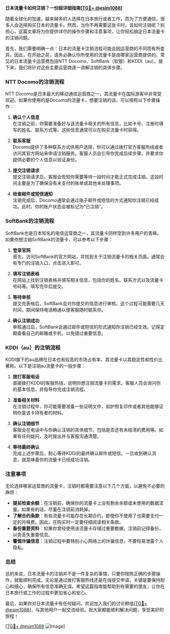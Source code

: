 **日本流量卡如何注销？一份超详细指南[[TG💪+ @esim1088](https://t.me/s/esim1088)]**

随着全球化的加速，越来越多的人选择在日本旅行或者工作，而为了方便通信，很多人会选择购买日本的流量卡。然而，当你不再需要这张卡时，该如何注销呢？别担心，这篇文章将为你提供详尽的操作步骤和注意事项，让你轻松搞定日本流量卡的注销问题。

首先，我们需要明确一点：日本的流量卡注销流程可能会因运营商的不同而有所差异。因此，在开始之前，请务必确认你所使用的流量卡是由哪家运营商提供的。常见的日本流量卡运营商包括NTT Docomo、SoftBank（软银）和KDDI（au）。接下来，我们将针对这些主要运营商逐一讲解注销的具体步骤。

### NTT Docomo的注销流程

NTT Docomo是日本最大的移动通信运营商之一，其流量卡在国际游客中非常受欢迎。如果你使用的是Docomo的流量卡，想要注销的话，可以按照以下步骤操作：

1. **确认个人信息**  
   在注销之前，你需要准备好与该流量卡相关的所有信息，比如卡号、注册时填写的姓名、联系方式等。这些信息通常可以在购买流量卡时获得。

2. **联系客服**  
   Docomo提供了多种联系方式供用户选择，你可以通过拨打官方客服热线或者访问其官方网站来申请注销服务。客服人员会引导你完成后续步骤，并要求你提供必要的个人信息以验证身份。

3. **提交注销请求**  
   提交注销请求后，客服会告知你需要等待一段时间才能正式完成注销。这段时间主要是为了确保没有未支付的账单或其他未处理事项。

4. **检查邮件或短信通知**  
   注销完成后，Docomo通常会通过电子邮件或短信的方式通知你注销已经成功。此时，你的账户状态会被标记为“已注销”。

### SoftBank的注销流程

SoftBank也是日本知名的电信运营商之一，其流量卡同样受到许多用户的青睐。如果你想注销SoftBank的流量卡，可以参考以下步骤：

1. **登录官网**  
   首先，访问SoftBank的官方网站，并找到关于注销流量卡的相关页面。通常会有专门的注销入口，点击进入即可。

2. **填写注销表格**  
   在网站上找到注销表格并填写相关信息，包括你的姓名、联系方式以及流量卡号码等。填写完毕后提交。

3. **等待审核**  
   提交完表格后，SoftBank会对你提交的信息进行审核。这个过程可能需要几天时间，期间保持电话畅通以便客服随时联系你。

4. **确认注销成功**  
   审核通过后，SoftBank会通过邮件或短信的形式通知你注销已经生效。记得定期查看自己的邮箱或手机，以免错过重要信息。

### KDDI（au）的注销流程

KDDI旗下的au品牌在日本也有较高的市场占有率，其流量卡以其稳定性和性价比著称。以下是注销au流量卡的一般步骤：

1. **拨打客服电话**  
   直接拨打KDDI的客服热线，说明你想注销流量卡的需求。客服人员会询问你的基本信息，并指导你完成注销流程。

2. **准备相关材料**  
   在注销过程中，你可能需要准备一些证明文件，如护照复印件或者其他能够证明你是该卡持有者的材料。

3. **确认注销细节**  
   客服会在电话中与你确认注销的具体细节，包括是否还有未结清的费用等。如果有任何疑问，及时提出并与客服沟通清楚。

4. **等待最终确认**  
   完成上述步骤后，耐心等待KDDI的最终确认邮件或短信。一旦收到确认消息，就意味着你的流量卡已经成功注销。

### 注意事项

无论选择哪家运营商的流量卡，注销时都需要注意以下几个方面，以避免不必要的麻烦：

- **提前检查余额**：在注销前，确保你的流量卡上没有剩余余额或未使用的数据流量。如果有的话，尽量在注销前消耗掉。
- **了解合约条款**：有些流量卡可能存在长期合约，即使你不使用了也需要支付一定的月租费。因此，在购买时一定要仔细阅读相关条款。
- **备份重要资料**：如果你曾经使用该流量卡存储过重要数据，注销前记得备份，以免丢失重要信息。
- **警惕诈骗信息**：注销过程中要特别小心网络上的诈骗信息，不要轻易泄露个人隐私。

### 总结

总的来说，日本流量卡的注销并不是一件复杂的事情，只要你按照正确的步骤操作，就能顺利完成。无论是通过拨打客服热线还是在线提交申请，关键是要保持耐心和细心，确保所有信息准确无误。希望这篇指南能帮助到有需要的朋友，让你在日本旅行或工作的过程中更加省心和安心。

最后，如果你对日本流量卡有任何疑问，欢迎加入我们的讨论群组[[TG💪+ @esim1088](https://t.me/s/esim1088)]，与其他用户一起交流经验。祝大家都能顺利解决问题，享受美好的旅程！

[[TG💪+ @esim1088](https://t.me/s/esim1088) ![Image](https://i.postimg.cc/4NQfJmqS/Snipaste-2025-05-13-00-14-12.png)]